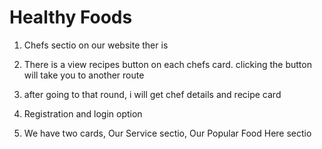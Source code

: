 
# Healthy Foods

1. Chefs sectio on our website ther is

2. There is a view recipes button on each chefs card. clicking the button will take you to another route

3. after going to that round, i will get chef details and recipe card

4. Registration and login option

5. We have two cards, Our Service sectio, Our Popular Food Here sectio 

